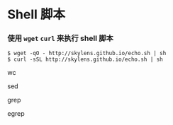 # Shell 脚本

### 使用 `wget` `curl` 来执行 shell 脚本

```shell
$ wget -qO - http://skylens.github.io/echo.sh | sh
$ curl -sSL http://skylens.github.io/echo.sh | sh
```

wc 

sed

grep

egrep




